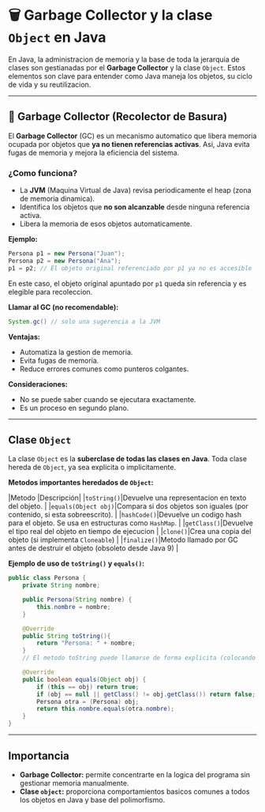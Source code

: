 # 🗑️ Garbage Collector y la clase `Object` en Java

En Java, la administracion de memoria y la base de toda la jerarquia de clases son gestianadas por el **Garbage Collector** y la clase `Object`. Estos elementos son clave para entender como Java maneja los objetos, su ciclo de vida y su reutilizacion.

---

## 🧹 Garbage Collector (Recolector de Basura)

El **Garbage Collector** (GC) es un mecanismo automatico que libera memoria ocupada por objetos que **ya no tienen referencias activas**. Asi, Java evita fugas de memoria y mejora la eficiencia del sistema.

### ¿Como funciona?

- La **JVM** (Maquina Virtual de Java) revisa periodicamente el heap (zona de memoria dinamica).
- Identifica los objetos que **no son alcanzable** desde ninguna referencia activa.
- Libera la memoria de esos objetos automaticamente.

**Ejemplo:**

```java
Persona p1 = new Persona("Juan");
Persona p2 = new Persona("Ana");
p1 = p2; // El objeto original referenciado por p1 ya no es accesible
```

En este caso, el objeto original apuntado por `p1` queda sin referencia y es elegible para recoleccion.

**Llamar al GC (no recomendable):**

```java
System.gc() // solo una sugerencia a la JVM
```

**Ventajas:**

- Automatiza la gestion de memoria.
- Evita fugas de memoria.
- Reduce errores comunes como punteros colgantes.

**Consideraciones:**

- No se puede saber cuando se ejecutara exactamente.
- Es un proceso en segundo plano.

---

## Clase `Object`

La clase `Object` es la **suberclase de todas las clases en Java**. Toda clase hereda de `Object`, ya sea explicita o implicitamente.

**Metodos importantes heredados de `Object`:**

|Metodo |Descripción|
|`toString()`|Devuelve una representacion en texto del objeto. |
|`equals(Object obj)`|Compara si dos objetos son iguales (por contenido, si esta sobreescrito). |
|`hashCode()`|Devuelve un codigo hash para el objeto. Se usa en estructuras como `HashMap`. |
|`getClass()`|Devuelve el tipo real del objeto en tiempo de ejecucion |
|`clone()`|Crea una copia del objeto (si implementa `Cloneable`) |
|`finalize()`|Metodo llamado por GC antes de destruir el objeto (obsoleto desde Java 9) |

**Ejemplo de uso de `toString()` y `equals()`:**

```java
public class Persona {
    private String nombre;

    public Persona(String nombre) {
        this.nombre = nombre;
    }

    @Override
    public String toString(){
        return "Persona: " + nombre;
    }
    // El metodo toString puede llamarse de forma explicita (colocando persona.toString()) o de forma implicita (usando System.out.println) ya que System.out.println llama automaticamente al metodo toString

    @Override
    public boolean equals(Object obj) {
        if (this == obj) return true;
        if (obj == null || getClass() != obj.getClass()) return false;
        Persona otra = (Persona) obj;
        return this.nombre.equals(otra.nombre);
    }
}
```

---

## Importancia

- **Garbage Collector:** permite concentrarte en la logica del programa sin gestionar memoria manualmente.
- **Clase `object`:** proporciona comportamientos basicos comunes a todos los objetos en Java y base del polimorfismo.
